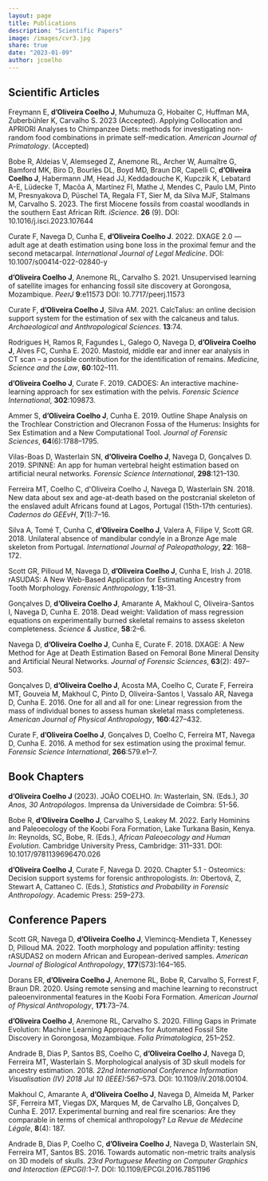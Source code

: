 ```yaml
---
layout: page
title: Publications
description: "Scientific Papers"
image: /images/cvr3.jpg
share: true
date: "2023-01-09"
author: jcoelho
---
```


## Scientific Articles

Freymann E, **d’Oliveira Coelho J**, Muhumuza G, Hobaiter C, Huffman MA, Zuberbühler K, Carvalho S. 2023 (Accepted). Applying Collocation and APRIORI Analyses to Chimpanzee Diets: methods for investigating non-random food combinations in primate self-medication. *American Journal of Primatology*. (Accepted)

Bobe R, Aldeias V, Alemseged Z, Anemone RL, Archer W, Aumaître G, Bamford MK, Biro D, Bourlès DL, Boyd MD, Braun DR, Capelli C, **d’Oliveira Coelho J**, Habermann JM, Head JJ, Keddadouche K, Kupczik K, Lebatard A-E, Lüdecke T, Macôa A, Martínez FI, Mathe J, Mendes C, Paulo LM, Pinto M, Presnyakova D, Püschel TA, Regala FT, Sier M, da Silva MJF, Stalmans M, Carvalho S. 2023. The first Miocene fossils from coastal woodlands in the southern East African Rift. *iScience*. **26** (9). DOI: 10.1016/j.isci.2023.107644

Curate F, Navega D, Cunha E, **d’Oliveira Coelho J**. 2022. DXAGE 2.0 — adult age at death estimation using bone loss in the proximal femur and the second metacarpal. *International Journal of Legal Medicine*. DOI: 10.1007/s00414-022-02840-y

**d’Oliveira Coelho J**, Anemone RL, Carvalho S. 2021. Unsupervised learning of satellite images for enhancing fossil site discovery at Gorongosa, Mozambique. *PeerJ* **9**:e11573 DOI: 10.7717/peerj.11573

Curate F, **d’Oliveira Coelho J**, Silva AM. 2021. CalcTalus: an online decision support system for the estimation of sex with the calcaneus and talus. *Archaeological and Anthropological Sciences*. **13**:74.

Rodrigues H, Ramos R, Fagundes L, Galego O, Navega D, **d’Oliveira Coelho J**, Alves FC, Cunha E. 2020. Mastoid, middle ear and inner ear analysis in CT scan – a possible contribution for the identification of remains. *Medicine, Science and the Law*, **60**:102–111.

**d’Oliveira Coelho J**, Curate F. 2019. CADOES: An interactive machine-learning approach for sex estimation with the pelvis. *Forensic Science International*, **302**:109873.

Ammer S, **d’Oliveira Coelho J**, Cunha E. 2019. Outline Shape Analysis on the Trochlear Constriction and Olecranon Fossa of the Humerus: Insights for Sex Estimation and a New Computational Tool. *Journal of Forensic Sciences*, **64**(6):1788–1795.

Vilas-Boas D, Wasterlain SN, **d’Oliveira Coelho J**, Navega D, Gonçalves D. 2019. SPINNE: An app for human vertebral height estimation based on artificial neural networks. *Forensic Science International*, **298**:121–130.

Ferreira MT, Coelho C, d'Oliveira Coelho J, Navega D, Wasterlain SN. 2018. New data about sex and age-at-death based on the postcranial skeleton of the enslaved adult Africans found at Lagos, Portugal (15th-17th centuries). *Cadernos do GEEvH*, **7**(1):7–16.

Silva A, Tomé T, Cunha C, **d’Oliveira Coelho J**, Valera A, Filipe V, Scott GR. 2018. Unilateral absence of mandibular condyle in a Bronze Age male skeleton from Portugal. *International Journal of Paleopathology*, **22**: 168–172.

Scott GR, Pilloud M, Navega D, **d’Oliveira Coelho J**, Cunha E, Irish J. 2018. rASUDAS: A New Web-Based Application for Estimating Ancestry from Tooth Morphology. *Forensic Anthropology*, **1**:18–31.

Gonçalves D, **d’Oliveira Coelho J**, Amarante A, Makhoul C, Oliveira-Santos I, Navega D, Cunha E. 2018. Dead weight: Validation of mass regression equations on experimentally burned skeletal remains to assess skeleton completeness. *Science & Justice*, **58**:2–6.

Navega D, **d’Oliveira Coelho J**, Cunha E, Curate F. 2018. DXAGE: A New Method for Age at Death Estimation Based on Femoral Bone Mineral Density and Artificial Neural Networks. *Journal of Forensic Sciences*, **63**(2): 497–503.

Gonçalves D, **d’Oliveira Coelho J**, Acosta MA, Coelho C, Curate F, Ferreira MT, Gouveia M, Makhoul C, Pinto D, Oliveira-Santos I, Vassalo AR, Navega D, Cunha E. 2016. One for all and all for one: Linear regression from the mass of individual bones to assess human skeletal mass completeness. *American Journal of Physical Anthropology*, **160**:427–432.

Curate F, **d’Oliveira Coelho J**, Gonçalves D, Coelho C, Ferreira MT, Navega D, Cunha E. 2016. A method for sex estimation using the proximal femur. *Forensic Science International*, **266**:579.e1–7.

## Book Chapters

**d’Oliveira Coelho J** (2023). JOÃO COELHO. *In*: Wasterlain, SN. (Eds.), *30 Anos, 30 Antropólogos*. Imprensa da Universidade de Coimbra: 51-56.

Bobe R, **d’Oliveira Coelho J**, Carvalho S, Leakey M. 2022. Early Hominins and Paleoecology of the Koobi Fora Formation, Lake Turkana Basin, Kenya. *In*: Reynolds, SC, Bobe, R. (Eds.), *African Paleoecology and Human Evolution*. Cambridge University Press, Cambridge: 311–331. DOI: 10.1017/9781139696470.026

**d’Oliveira Coelho J**, Curate F, Navega D. 2020. Chapter 5.1 - Osteomics: Decision support systems for forensic anthropologists. *In*: Obertová, Z, Stewart A, Cattaneo C. (Eds.), *Statistics and Probability in Forensic Anthropology*. Academic Press: 259–273.

## Conference Papers

Scott GR, Navega D, **d’Oliveira Coelho J**, Vlemincq-Mendieta T, Kenessey D, Pilloud MA. 2022. Tooth morphology and population affinity: testing rASUDAS2 on modern African and European-derived samples. *American Journal of Biological Anthropology*, **177**(S73):164–165.

Dorans ER, **d’Oliveira Coelho J**, Anemone RL, Bobe R, Carvalho S, Forrest F, Braun DR. 2020. Using remote sensing and machine learning to reconstruct paleoenvironmental features in the Koobi Fora Formation. *American Journal of Physical Anthropology*, **171**:73–74.

**d’Oliveira Coelho J**, Anemone RL, Carvalho S. 2020. Filling Gaps in Primate Evolution: Machine Learning Approaches for Automated Fossil Site Discovery in Gorongosa, Mozambique. *Folia Primatologica*, 251–252.

Andrade B, Dias P, Santos BS, Coelho C, **d’Oliveira Coelho J**, Navega D, Ferreira MT, Wasterlain S. Morphological analysis of 3D skull models for ancestry estimation. 2018. *22nd International Conference Information Visualisation (IV) 2018 Jul 10 (IEEE)*:567–573. DOI: 10.1109/iV.2018.00104.

Makhoul C, Amarante A, **d’Oliveira Coelho J**, Navega D, Almeida M, Parker SF, Ferreira MT, Viegas DX, Marques M, de Carvalho LB, Gonçalves D, Cunha E. 2017. Experimental burning and real fire scenarios: Are they comparable in terms of chemical anthropology? *La Revue de Médecine Légale*, **8**(4): 187.

Andrade B, Dias P, Coelho C, **d’Oliveira Coelho J**, Navega D, Wasterlain SN, Ferreira MT, Santos BS. 2016. Towards automatic non-metric traits analysis on 3D models of skulls. *23rd Portuguese Meeting on Computer Graphics and Interaction (EPCGI)*:1–7. DOI: 10.1109/EPCGI.2016.7851196



